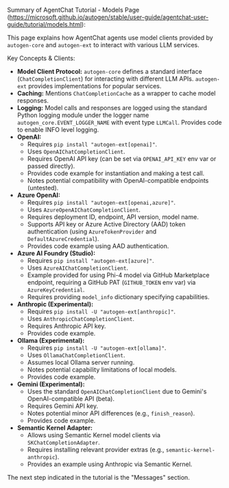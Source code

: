 Summary of AgentChat Tutorial - Models Page (https://microsoft.github.io/autogen/stable/user-guide/agentchat-user-guide/tutorial/models.html):

This page explains how AgentChat agents use model clients provided by `autogen-core` and `autogen-ext` to interact with various LLM services.

Key Concepts & Clients:
-   **Model Client Protocol:** `autogen-core` defines a standard interface (`ChatCompletionClient`) for interacting with different LLM APIs. `autogen-ext` provides implementations for popular services.
-   **Caching:** Mentions `ChatCompletionCache` as a wrapper to cache model responses.
-   **Logging:** Model calls and responses are logged using the standard Python logging module under the logger name `autogen_core.EVENT_LOGGER_NAME` with event type `LLMCall`. Provides code to enable INFO level logging.
-   **OpenAI:**
    -   Requires `pip install "autogen-ext[openai]"`.
    -   Uses `OpenAIChatCompletionClient`.
    -   Requires OpenAI API key (can be set via `OPENAI_API_KEY` env var or passed directly).
    -   Provides code example for instantiation and making a test call.
    -   Notes potential compatibility with OpenAI-compatible endpoints (untested).
-   **Azure OpenAI:**
    -   Requires `pip install "autogen-ext[openai,azure]"`.
    -   Uses `AzureOpenAIChatCompletionClient`.
    -   Requires deployment ID, endpoint, API version, model name.
    -   Supports API key or Azure Active Directory (AAD) token authentication (using `AzureTokenProvider` and `DefaultAzureCredential`).
    -   Provides code example using AAD authentication.
-   **Azure AI Foundry (Studio):**
    -   Requires `pip install "autogen-ext[azure]"`.
    -   Uses `AzureAIChatCompletionClient`.
    -   Example provided for using Phi-4 model via GitHub Marketplace endpoint, requiring a GitHub PAT (`GITHUB_TOKEN` env var) via `AzureKeyCredential`.
    -   Requires providing `model_info` dictionary specifying capabilities.
-   **Anthropic (Experimental):**
    -   Requires `pip install -U "autogen-ext[anthropic]"`.
    -   Uses `AnthropicChatCompletionClient`.
    -   Requires Anthropic API key.
    -   Provides code example.
-   **Ollama (Experimental):**
    -   Requires `pip install -U "autogen-ext[ollama]"`.
    -   Uses `OllamaChatCompletionClient`.
    -   Assumes local Ollama server running.
    -   Notes potential capability limitations of local models.
    -   Provides code example.
-   **Gemini (Experimental):**
    -   Uses the standard `OpenAIChatCompletionClient` due to Gemini's OpenAI-compatible API (beta).
    -   Requires Gemini API key.
    -   Notes potential minor API differences (e.g., `finish_reason`).
    -   Provides code example.
-   **Semantic Kernel Adapter:**
    -   Allows using Semantic Kernel model clients via `SKChatCompletionAdapter`.
    -   Requires installing relevant provider extras (e.g., `semantic-kernel-anthropic`).
    -   Provides an example using Anthropic via Semantic Kernel.

The next step indicated in the tutorial is the "Messages" section.
